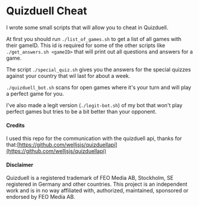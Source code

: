 # Quizduell Cheat
I wrote some small scripts that will allow you to cheat in Quizduell.

At first you should run `./list_of_games.sh` to get a list of all games with their gameID. This id is required for some of the other scripts like `./get_answers.sh <gameID>` that will print out all questions and answers for a game.

The script `./special_quiz.sh` gives you the answers for the special quizzes against your country that wil last for about a week.

`./quizduell_bot.sh` scans for open games where it's your turn and will play a perfect game for you.

I've also made a legit version (`./legit-bot.sh`) of my bot that won't play perfect games but tries to be a bit better than your opponent.

#### Credits
I used this repo for the communication with the quizduell api, thanks for that:[https://github.com/welljsjs/quizduellapi](https://github.com/welljsjs/quizduellapi)

#### Disclaimer
Quizduell is a registered trademark of FEO Media AB, Stockholm, SE registered in Germany and other countries. This project is an independent work and is in no way affiliated with, authorized, maintained, sponsored or endorsed by FEO Media AB.

